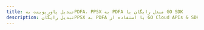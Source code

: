 ---title: تبدیل پاورپوینت بهPDFA، PPSX به PDFA مبدل رایگان یا GO SDKdescription: تبدیل رایگانPPSX به PDFA با استفاده از GO Cloud APIs & SDK. همچنین اسناد Microsoft PowerPoint را در Cloud ایجاد، ویرایش و رندر کنید.---